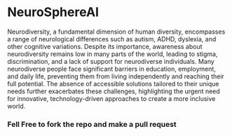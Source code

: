# NeuroSphereAI

Neurodiversity, a fundamental dimension of human diversity, encompasses a range of neurological differences such as autism, ADHD, dyslexia, and other cognitive variations. Despite its importance, awareness about neurodiversity remains low in many parts of the world, leading to stigma, discrimination, and a lack of support for neurodiverse individuals. Many neurodiverse people face significant barriers in education, employment, and daily life, preventing them from living independently and reaching their full potential. The absence of accessible solutions tailored to their unique needs further exacerbates these challenges, highlighting the urgent need for innovative, technology-driven approaches to create a more inclusive world.


### Fell Free to fork the repo and make a pull request
